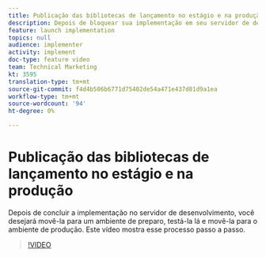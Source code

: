 ```yaml
---
title: Publicação das bibliotecas de lançamento no estágio e na produção
description: Depois de bloquear sua implementação em seu servidor de desenvolvimento, você desejará movê-la para um ambiente de preparo, testá-la lá e movê-la para seu ambiente de produção. Este vídeo mostra esse processo passo a passo.
feature: launch implementation
topics: null
audience: implementer
activity: implement
doc-type: feature video
team: Technical Marketing
kt: 3595
translation-type: tm+mt
source-git-commit: f4d4b506b6771d75402de54a471e437d81d9a1ea
workflow-type: tm+mt
source-wordcount: '94'
ht-degree: 0%

---
```



# Publicação das bibliotecas de lançamento no estágio e na produção

Depois de concluir a implementação no servidor de desenvolvimento, você desejará movê-la para um ambiente de preparo, testá-la lá e movê-la para o ambiente de produção. Este vídeo mostra esse processo passo a passo.

>[!VIDEO](https://video.tv.adobe.com/v/28777/?quality=12)

